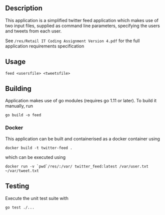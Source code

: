 ## Description

This application is a simplified twitter feed application which makes use of two input files, supplied as command line parameters, specifying the users and tweets from each user.

See `/res/Retail IT Coding Assignment Version 4.pdf` for the full application requirements specification

## Usage

````
feed <usersfile> <tweetsfile>
````

## Building

Application makes use of go modules (requires go 1.11 or later). To build it manually, run 

````
go build -o feed
````

### Docker

This application can be built and containerised as a docker container using
````
docker build -t twitter-feed .
````

which can be executed using 
````
docker run -v `pwd`/res/:/var/ twitter_feed:latest /var/user.txt ~/var/tweet.txt
````

## Testing

Execute the unit test suite with

````
go test ./...
````
